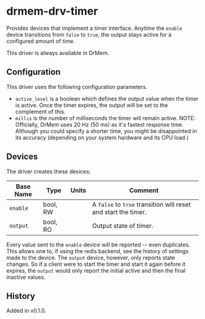 # drmem-drv-timer

Provides devices that implement a timer interface. Anytime the
`enable` device transitions from `false` to `true`, the output stays
active for a configured amount of time.

This driver is always available in DrMem.

## Configuration

This driver uses the following configuration parameters.

- `active_level` is a boolean which defines the output value when the
  timer is active. Once the timer expires, the output will be set to
  the complement of this.
- `millis` is the number of milliseconds the timer will remain
  active. NOTE: Officially, DrMem uses 20 Hz (50 ms) as it's fastest
  response time. Although you could specify a shorter time, you might
  be disappointed in its accuracy (depending on your system hardware
  and its CPU load.)

## Devices

The driver creates these devices:

| Base Name | Type     | Units | Comment                                                        |
|-----------|----------|-------|----------------------------------------------------------------|
| `enable`  | bool, RW |       | A `false` to `true` transition will reset and start the timer. |
| `output`  | bool, RO |       | Output state of timer.                                         |

Every value sent to the `enable` device will be reported -- even
duplicates. This allows one to, if using the redis backend, see the
history of settings made to the device. The `output` device, however,
only reports state changes. So if a client were to start the timer and
start it again before it expires, the `output` would only report the
initial active and then the final inactive values.

## History

Added in v0.1.0.
